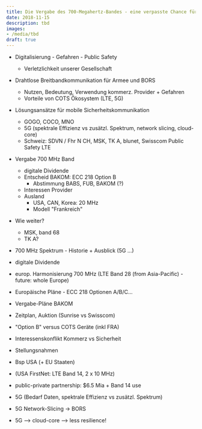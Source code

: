 ```yaml
---
title: Die Vergabe des 700-Megahertz-Bandes - eine verpasste Chance für die öffentliche Sicherheit?
date: 2018-11-15
description: tbd
images:
- /media/tbd
draft: true
---
```



- Digitalisierung - Gefahren - Public Safety
  - Verletzlichkeit unserer Gesellschaft
- Drahtlose Breitbandkommunikation für Armee und BORS
  - Nutzen, Bedeutung, Verwendung kommerz. Provider + Gefahren
  - Vorteile von COTS Ökosystem (LTE, 5G)
- Lösungsansätze für mobile Sicherheitskommunikation
  - GOGO, COCO, MNO
  - 5G (spektrale Effizienz vs zusätzl. Spektrum, network slicing, cloud-core)
  - Schweiz: SDVN / Fhr N CH, MSK, TK A, blunet, Swisscom Public Safety LTE
- Vergabe 700 MHz Band
  - digitale Dividende
  - Entscheid BAKOM: ECC 218 Option B
    - Abstimmung BABS, FUB, BAKOM (?)
  - Interessen Provider
  - Ausland
    - USA, CAN, Korea: 20 MHz
    - Modell "Frankreich"
- Wie weiter?
  - MSK, band 68
  - TK A?




- 700 MHz Spektrum - Historie + Ausblick (5G ...)
 - digitale Dividende
 - europ. Harmonisierung 700 MHz (LTE Band 28 (from Asia-Pacific) - future: whole Europe)
- Europäische Pläne - ECC 218 Optionen A/B/C...
- Vergabe-Pläne BAKOM
 - Zeitplan, Auktion (Sunrise vs Swisscom)
 - "Option B" versus COTS Geräte (inkl FRA)
- Interessenskonflikt Kommerz vs Sicherheit
 - Stellungsnahmen
 - Bsp USA (+ EU Staaten)
  - (USA FirstNet: LTE Band 14, 2 x 10 MHz)
  - public-private partnership: $6.5 Mia + Band 14 use
 - 5G (Bedarf Daten, spektrale Effizienz vs zusätzl. Spektrum)

- 5G Network-Slicing -> BORS
- 5G --> cloud-core --> less resilience!

